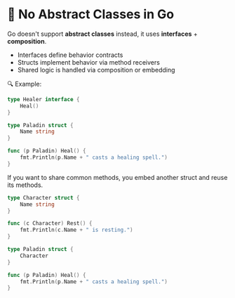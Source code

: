 # 🚫 No Abstract Classes in Go

Go doesn't support **abstract classes** instead, it uses **interfaces** + **composition**.

- Interfaces define behavior contracts
- Structs implement behavior via method receivers
- Shared logic is handled via composition or embedding

🔍 Example:

```go
type Healer interface {
    Heal()
}

type Paladin struct {
    Name string
}

func (p Paladin) Heal() {
    fmt.Println(p.Name + " casts a healing spell.")
}
```
If you want to share common methods, you embed another struct and reuse its methods.

```go
type Character struct {
    Name string
}

func (c Character) Rest() {
    fmt.Println(c.Name + " is resting.")
}

type Paladin struct {
    Character
}

func (p Paladin) Heal() {
    fmt.Println(p.Name + " casts a healing spell.")
}
```